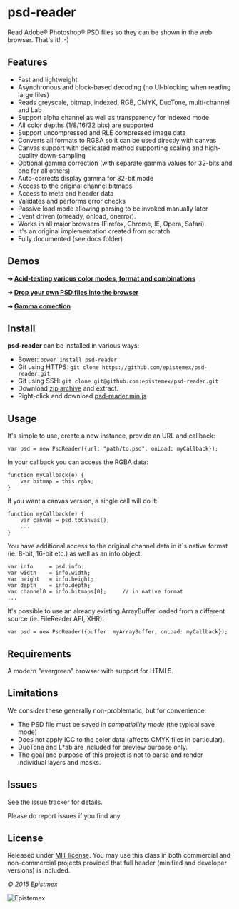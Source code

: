 ﻿psd-reader
==========

Read Adobe&reg; Photoshop&reg; PSD files so they can be shown in the web browser. That's it! :-)


Features
--------

- Fast and lightweight
- Asynchronous and block-based decoding (no UI-blocking when reading large files)
- Reads greyscale, bitmap, indexed, RGB, CMYK, DuoTone, multi-channel and Lab
- Support alpha channel as well as transparency for indexed mode
- All color depths (1/8/16/32 bits) are supported
- Support uncompressed and RLE compressed image data
- Converts all formats to RGBA so it can be used directly with canvas
- Canvas support with dedicated method supporting scaling and high-quality down-sampling
- Optional gamma correction (with separate gamma values for 32-bits and one for all others)
- Auto-corrects display gamma for 32-bit mode
- Access to the original channel bitmaps
- Access to meta and header data
- Validates and performs error checks
- Passive load mode allowing parsing to be invoked manually later
- Event driven (onready, onload, onerror).
- Works in all major browsers (Firefox, Chrome, IE, Opera, Safari).
- It's an original implementation created from scratch.
- Fully documented (see docs folder)


Demos
-----

**➜ [Acid-testing various color modes, format and combinations](https://epistemex.github.io/psd-reader/)**

**➜ [Drop your own PSD files into the browser](https://epistemex.github.io/psd-reader/psddrop.html)**

**➜ [Gamma correction](https://epistemex.github.io/psd-reader/demo_gamma.html)**


Install
-------

**psd-reader** can be installed in various ways:

- Bower: `bower install psd-reader`
- Git using HTTPS: `git clone https://github.com/epistemex/psd-reader.git`
- Git using SSH: `git clone git@github.com:epistemex/psd-reader.git`
- Download [zip archive](https://github.com/epistemex/psd-reader/archive/master.zip) and extract.
- Right-click and download [psd-reader.min.js](https://raw.githubusercontent.com/epistemex/psd-reader/master/psd-reader.min.js)


Usage
-----

It's simple to use, create a new instance, provide an URL and callback:

    var psd = new PsdReader({url: "path/to.psd", onLoad: myCallback});

In your callback you can access the RGBA data:

    function myCallback(e) {
        var bitmap = this.rgba;
    }

If you want a canvas version, a single call will do it:

    function myCallback(e) {
        var canvas = psd.toCanvas();
        ...
    }


You have additional access to the original channel data in it´s native
format (ie. 8-bit, 16-bit etc.) as well as an info object.

    var info     = psd.info:
    var width    = info.width;
    var height   = info.height;
    var depth    = info.depth;
    var channel0 = info.bitmaps[0];		// in native format
    ...

It's possible to use an already existing ArrayBuffer loaded from a
different source (ie. FileReader API, XHR):

    var psd = new PsdReader({buffer: myArrayBuffer, onLoad: myCallback});

Requirements
------------

A modern "evergreen" browser with support for HTML5.


Limitations
-----------

We consider these generally non-problematic, but for convenience:

- The PSD file must be saved in *compatibility mode* (the typical save mode)
- Does not apply ICC to the color data (affects CMYK files in particular).
- DuoTone and L*ab are included for preview purpose only.
- The goal and purpose of this project is not to parse and render individual layers and masks.


Issues
------

See the [issue tracker](https://github.com/epistemex/psd-reader/issues) for details.

Please do report issues if you find any.


License
-------

Released under [MIT license](http://choosealicense.com/licenses/mit/). You may use this class in both commercial and non-commercial projects provided that full header (minified and developer versions) is included.


*&copy; 2015 Epistmex*

![Epistemex](http://i.imgur.com/YxO8CtB.png)
